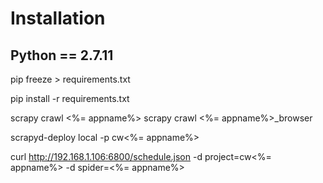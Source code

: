 # Installation
## Python == 2.7.11

pip freeze > requirements.txt

pip install -r requirements.txt


scrapy crawl <%= appname%>
scrapy crawl <%= appname%>_browser

scrapyd-deploy local -p cw<%= appname%>

curl http://192.168.1.106:6800/schedule.json -d project=cw<%= appname%> -d spider=<%= appname%>